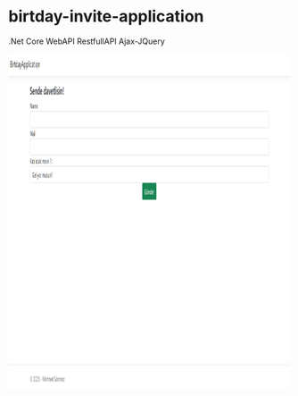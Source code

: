 # birtday-invite-application
.Net Core WebAPI RestfullAPI Ajax-JQuery

<img width="900" height="600" src="https://github.com/Memo-Lee/birtday-invite-application/blob/main/sc.png"> <img/>
